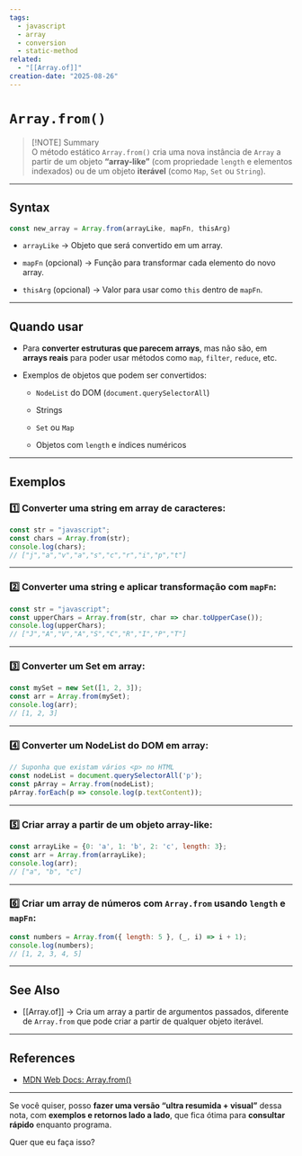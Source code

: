 ```yaml
---
tags:
  - javascript
  - array
  - conversion
  - static-method
related:
  - "[[Array.of]]"
creation-date: "2025-08-26"
---
```

# `Array.from()`

> [!NOTE] Summary  
> O método estático `Array.from()` cria uma nova instância de `Array` a partir de um objeto **“array-like”** (com propriedade `length` e elementos indexados) ou de um objeto **iterável** (como `Map`, `Set` ou `String`).

---

## **Syntax**

```javascript
const new_array = Array.from(arrayLike, mapFn, thisArg)
```

- `arrayLike` → Objeto que será convertido em um array.
    
- `mapFn` (opcional) → Função para transformar cada elemento do novo array.
    
- `thisArg` (opcional) → Valor para usar como `this` dentro de `mapFn`.
    

---

## **Quando usar**

- Para **converter estruturas que parecem arrays**, mas não são, em **arrays reais** para poder usar métodos como `map`, `filter`, `reduce`, etc.
    
- Exemplos de objetos que podem ser convertidos:
    
    - `NodeList` do DOM (`document.querySelectorAll`)
        
    - Strings
        
    - `Set` ou `Map`
        
    - Objetos com `length` e índices numéricos
        

---

## **Exemplos**

### 1️⃣ Converter uma **string** em array de caracteres:

```javascript
const str = "javascript";
const chars = Array.from(str);
console.log(chars);
// ["j","a","v","a","s","c","r","i","p","t"]
```

---

### 2️⃣ Converter uma **string** e aplicar transformação com `mapFn`:

```javascript
const str = "javascript";
const upperChars = Array.from(str, char => char.toUpperCase());
console.log(upperChars);
// ["J","A","V","A","S","C","R","I","P","T"]
```

---

### 3️⃣ Converter um **Set** em array:

```javascript
const mySet = new Set([1, 2, 3]);
const arr = Array.from(mySet);
console.log(arr);
// [1, 2, 3]
```

---

### 4️⃣ Converter um **NodeList** do DOM em array:

```javascript
// Suponha que existam vários <p> no HTML
const nodeList = document.querySelectorAll('p');
const pArray = Array.from(nodeList);
pArray.forEach(p => console.log(p.textContent));
```

---

### 5️⃣ Criar array a partir de um **objeto array-like**:

```javascript
const arrayLike = {0: 'a', 1: 'b', 2: 'c', length: 3};
const arr = Array.from(arrayLike);
console.log(arr);
// ["a", "b", "c"]
```

---

### 6️⃣ Criar um array de números com `Array.from` usando `length` e `mapFn`:

```javascript
const numbers = Array.from({ length: 5 }, (_, i) => i + 1);
console.log(numbers);
// [1, 2, 3, 4, 5]
```

---

## **See Also**

- [[Array.of]] → Cria um array a partir de argumentos passados, diferente de `Array.from` que pode criar a partir de qualquer objeto iterável.
    

---

## **References**

- [MDN Web Docs: Array.from()](https://developer.mozilla.org/pt-BR/docs/Web/JavaScript/Reference/Global_Objects/Array/from)
    

---

Se você quiser, posso **fazer uma versão “ultra resumida + visual”** dessa nota, com **exemplos e retornos lado a lado**, que fica ótima para **consultar rápido** enquanto programa.

Quer que eu faça isso?